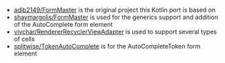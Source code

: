 * [adib2149/FormMaster](https://github.com/adib2149/FormMaster) is the original project this Kotlin port is based on
* [shaymargolis/FormMaster](https://github.com/shaymargolis/FormMaster) is used for the generics support and addition of the AutoComplete form element
* [vivchar/RendererRecyclerViewAdapter](https://github.com/vivchar/RendererRecyclerViewAdapter) is used to support several types of cells
* [splitwise/TokenAutoComplete](https://github.com/splitwise/TokenAutoComplete) is for the AutoCompleteToken form element